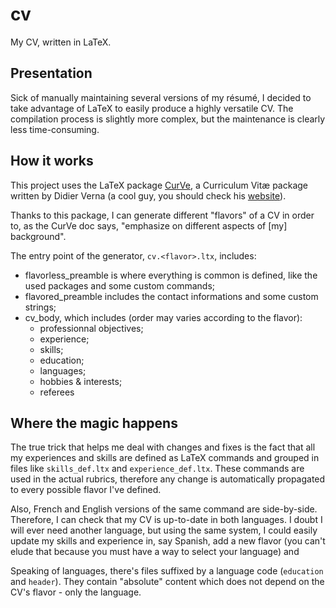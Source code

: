 # cv
My CV, written in LaTeX.

## Presentation

Sick of manually maintaining several versions of my résumé, I decided to take advantage of LaTeX to easily produce a highly versatile CV. The compilation process is slightly more complex, but the maintenance is clearly less time-consuming.

## How it works

This project uses the LaTeX package [CurVe](http://www.ctan.org/tex-archive/macros/latex/contrib/curve/), a Curriculum Vitæ package written by Didier Verna (a cool guy, you should check his [website](http://didierverna.com/)).

Thanks to this package, I can generate different "flavors" of a CV in order to, as the CurVe doc says, "emphasize on different aspects of [my] background".

The entry point of the generator, `cv.<flavor>.ltx`, includes:
  - flavorless_preamble is where everything is common is defined, like the used packages and some custom commands;
  - flavored_preamble includes the contact informations and some custom strings;
  - cv_body, which includes (order may varies according to the flavor):
    - professionnal objectives;
    - experience;
    - skills;
    - education;
    - languages;
    - hobbies & interests;
    - referees
    
## Where the magic happens
  
The true trick that helps me deal with changes and fixes is the fact that all my experiences and skills are defined as LaTeX commands and grouped in files like `skills_def.ltx` and `experience_def.ltx`. These commands are used in the actual rubrics, therefore any change is automatically propagated to every possible flavor I've defined.

Also, French and English versions of the same command are side-by-side. Therefore, I can check that my CV is up-to-date in both languages. I doubt I will ever need another language, but using the same system, I could easily update my skills and experience in, say Spanish, add a new flavor (you can't elude that because you must have a way to select your language) and

Speaking of languages, there's files suffixed by a language code (`education` and `header`). They contain "absolute" content which does not depend on the CV's flavor - only the language.
